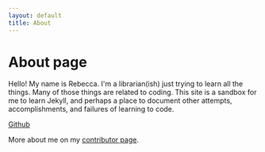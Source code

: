 ```yaml
---
layout: default
title: About
---
```

# About page

Hello! My name is Rebecca. I'm a librarian(ish) just trying to learn all the things. Many of those things are related to coding. This site is a sandbox for me to learn Jekyll, and perhaps a place to document other attempts, accomplishments, and failures of learning to code.

[Github](https://github.com/rmtownsend/)

More about me on my [contributor page](/creators/rebecca.html).
